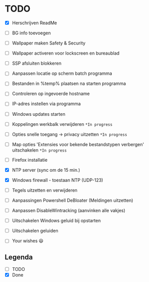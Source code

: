 # TODO
- [x] Herschrijven ReadMe
- [ ] BG info toevoegen
- [ ] Wallpaper maken Safety & Security
- [ ] Wallpaper activeren voor lockscreen en bureaublad
- [ ] SSP  afsluiten blokkeren
- [ ] Aanpassen locatie op scherm batch programma
- [ ] Bestanden in %temp% plaatsen na starten programma
- [ ] Controleren op ingevoerde hostname
- [ ] IP-adres instellen via programma
- [ ] Windows updates starten
- [ ] Koppelingen werkbalk verwijderen `*In progress`
- [ ] Opties snelle toegang -> privacy uitzetten `*In progress`
- [ ] Map opties 'Extensies voor bekende bestandstypen verbergen' uitschakelen `*In progress`
- [ ] Firefox installatie
- [x] NTP server (sync om de 15 min.)
- [x] Windows firewall - toestaan NTP (UDP-123)
- [ ] Tegels uitzetten en verwijderen
- [ ] Aanpassingen Powershell DeBloater (Meldingen uitzetten)
- [ ] Aanpassen DisableWintracking (aanvinken alle vakjes)
- [ ] Uitschakelen Windows geluid bij opstarten
- [ ] Uitschakelen geluiden
- [ ] Your wishes :smiley:


## Legenda
- [ ] TODO
- [x] Done